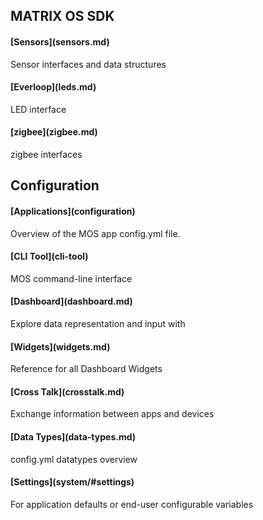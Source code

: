 ## MATRIX OS SDK
<h4 style="padding-top:0;">[Sensors](sensors.md)</h4>
Sensor interfaces and data structures
<h4 style="padding-top:0;">[Everloop](leds.md)</h4>
LED interface
<!-- <h4 style="padding-top:0;">[Filters](filters.md)</h4>
Filtering data -->
<!-- <h4 style="padding-top:0;">[Computer Vision](computer-vision.md)</h4>
Computer Vision services -->
<!-- <h4 style="padding-top:0;">[Microphones](microphone.md)</h4>
Microphone Services. -->
<!-- <h4 style="padding-top:0;">[GPIO](gpio.md)</h4>
GPIO interfaces and servo function -->
<h4 style="padding-top:0;">[zigbee](zigbee.md)</h4>
zigbee interfaces

## Configuration
<h4 style="padding-top:0;">[Applications](configuration)</h4>
Overview of the MOS app config.yml file.
<h4 style="padding-top:0;">[CLI Tool](cli-tool)</h4>
MOS command-line interface
<h4 style="padding-top:0;">[Dashboard](dashboard.md)</h4>
Explore data representation and input with
<h4 style="padding-top:0;">[Widgets](widgets.md)</h4>
Reference for all Dashboard Widgets
<h4 style="padding-top:0;">[Cross Talk](crosstalk.md)</h4>
Exchange information between apps and devices
<h4 style="padding-top:0;">[Data Types](data-types.md)</h4>
config.yml datatypes overview
<h4 style="padding-top:0;">[Settings](system/#settings)</h4>
For application defaults or end-user configurable variables